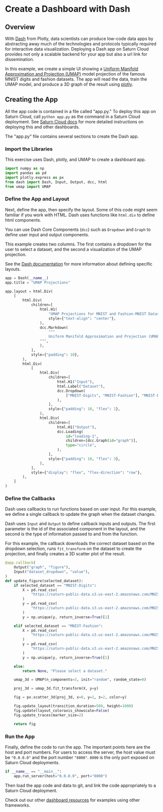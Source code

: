 # Create a Dashboard with Dash


## Overview
With [Dash](https://dash.plotly.com/) from Plotly, data scientists can produce low-code data apps by abstracting away much of the technologies and protocols typically required for interactive data visualization. Deploying a Dash app on Saturn Cloud provides not only a scalable backend for your app but also a url link for dissemination.

In this example, we create a simple UI showing a [Uniform Manifold Approximation and Projection (UMAP)](https://umap-learn.readthedocs.io/en/latest/) model projection of the famous MNIST digits and fashion datasets. The app will read the data, train the UMAP model, and produce a 3D graph of the result using [plotly](https://plotly.com/python/).

## Creating the App
All the app code is contained in a file called "app.py." To deploy this app on Saturn Cloud, call `python app.py` as the command in a Saturn Cloud deployment. See [Saturn Cloud docs](https://saturncloud.io/docs/examples/dashboards/dashboard/) for more detailed instructions on deploying this and other dashboards.

The "app.py" file contains several sections to create the Dash app.

### Import the Libraries

This exercise uses Dash, plotly, and UMAP to create a dashboard app.

``` python
import numpy as np
import pandas as pd
import plotly.express as px
from dash import Dash, Input, Output, dcc, html
from umap import UMAP
```
### Define the App and Layout

Next, define the app, then specify the layout. Some of this code might seem familiar if you work with HTML. Dash uses functions like `html.div` to define html components.

You can use Dash Core Components (`dcc`) such as `Dropdown` and `Graph` to define user input and output components.

This example creates two columns. The first contains a dropdown for the user to select a dataset, and the second a visualization of the UMAP projection.

See the [Dash documentation](https://dash.plotly.com/) for more information about defining specific layouts.

``` python
app = Dash(__name__)
app.title = "UMAP Projections"

app.layout = html.Div(
    [
        html.Div(
            children=[
                html.H1(
                    "UMAP Projections for MNIST and Fashion-MNIST Datasets",
                    style={"text-align": "center"},
                ),
                dcc.Markdown(
                    """
                    Uniform Manifold Approximation and Projection (UMAP) is a general-purpose dimension reduction algorithm. Similar to t-distributed stochastic neighbor embedding (t-SNE), you can use UMAP to visualize the relationships between data points. In this example, we are training a three-component UMAP model on MNIST datasets and then displaying the 3D graph of the result. The color of the point in the graph is based on the label. In the resulting graph, blobs of colors show that UMAP clustered data points with similar labels together.
                """,
                ),
            ],
            style={"padding": 10},
        ),
        html.Div(
            [
                html.Div(
                    children=[
                        html.H1("Input"),
                        html.Label("Dataset"),
                        dcc.Dropdown(
                            ["MNIST-Digits", "MNIST-Fashion"], "MNIST-Digits", id="dataset_dropdown"
                        ),
                    ],
                    style={"padding": 10, "flex": 1},
                ),
                html.Div(
                    children=[
                        html.H1("Output"),
                        dcc.Loading(
                            id="loading-1",
                            children=[dcc.Graph(id="graph")],
                            type="circle",
                        ),
                    ],
                    style={"padding": 10, "flex": 3},
                ),
            ],
            style={"display": "flex", "flex-direction": "row"},
        ),
    ]
)
```

### Define the Callbacks
Dash uses callbacks to run functions based on user input. For this example, we define a single callback to update the graph when the dataset changes.

Dash uses `Input` and `Output` to define callback inputs and outputs. The first parameter is the id of the associated component in the layout, and the second is the type of information passed to and from the function.

For this example, the callback downloads the correct dataset based on the dropdown selection, runs `fit_transform` on the dataset to create the projection, and finally creates a 3D scatter plot of the result.

``` python
@app.callback(
    Output("graph", "figure"),
    Input("dataset_dropdown", "value"),
)
def update_figure(selected_dataset):
    if selected_dataset == "MNIST-Digits":
        X = pd.read_csv(
            "https://saturn-public-data.s3.us-east-2.amazonaws.com/MNIST-1000/mnist-1000-input.csv"
        )
        y = pd.read_csv(
            "https://saturn-public-data.s3.us-east-2.amazonaws.com/MNIST-1000/mnist-1000-labels.csv"
        )
        y = np.unique(y, return_inverse=True)[1]

    elif selected_dataset == "MNIST-Fashion":
        X = pd.read_csv(
            "https://saturn-public-data.s3.us-east-2.amazonaws.com/MNIST-1000/fashion-1000-input.csv"
        )
        y = pd.read_csv(
            "https://saturn-public-data.s3.us-east-2.amazonaws.com/MNIST-1000/fashion-1000-labels.csv"
        )
        y = np.unique(y, return_inverse=True)[1]

    else:
        return None, "Please select a dataset."

    umap_3d = UMAP(n_components=3, init="random", random_state=0)

    proj_3d = umap_3d.fit_transform(X, y=y)

    fig = px.scatter_3d(proj_3d, x=0, y=1, z=2, color=y)

    fig.update_layout(transition_duration=500, height=1000)
    fig.update(layout_coloraxis_showscale=False)
    fig.update_traces(marker_size=2)

    return fig
```

### Run the App

Finally, define the code to run the app. The important points here are the host and port numbers. For users to access the server, the host value must be `"0.0.0.0"` and the port number `"8000"`. `8000` is the only port exposed on Saturn Cloud deployments.

``` python
if __name__ == "__main__":
    app.run_server(host="0.0.0.0", port="8000")
```

Then load the app code and data to git, and link the code appropriately to a Saturn Cloud deployment.

Check out our other [dashboard resources](https://saturncloud.io/docs/examples/python/production/) for examples using other frameworks.
